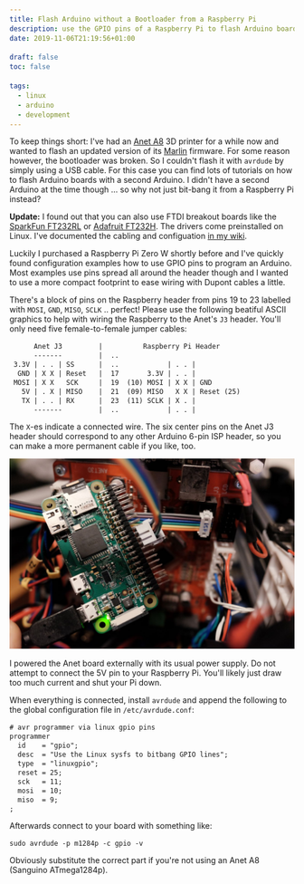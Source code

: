 ```yaml
---
title: Flash Arduino without a Bootloader from a Raspberry Pi
description: use the GPIO pins of a Raspberry Pi to flash Arduino boards without a bootloader
date: 2019-11-06T21:19:56+01:00

draft: false
toc: false

tags:
  - linux
  - arduino
  - development
---
```


To keep things short: I've had an [Anet A8](https://all3dp.com/1/anet-a8-3d-printer-review-diy-kit/)
3D printer for a while now and wanted to flash an updated version of its
[Marlin](https://github.com/MarlinFirmware/Marlin) firmware.
For some reason however, the bootloader was broken. So I couldn't flash it with
`avrdude` by simply using a USB cable. For this case you can find lots of
tutorials on how to flash Arduino boards with a second Arduino. I didn't have a
second Arduino at the time though ... so why not just bit-bang it from a Raspberry
Pi instead?

<!--more-->

**Update:** I found out that you can also use FTDI breakout boards like the
[SparkFun FT232RL][sparkfun] or [Adafruit FT232H][adafruit]. The drivers come
preinstalled on Linux. I've documented the cabling and configuation [in my wiki][wiki].

[sparkfun]: https://www.sparkfun.com/products/12731 "SparkFun USB to Serial Breakout - FT232RL"
[adafruit]: https://www.adafruit.com/product/2264 "Adafruit FT232H Breakout - General Purpose USB to GPIO+SPI+I2C"
[wiki]: https://ansemjo.github.io/wiki/tips/arduino.html "Arduino Tips - ansemjo's docs"

Luckily I purchased a Raspberry Pi Zero W shortly before and I've quickly found
configuration examples how to use GPIO pins to program an Arduino. Most examples
use pins spread all around the header though and I wanted to use a more compact
footprint to ease wiring with Dupont cables a little.

There's a block of pins on the Raspberry header from pins 19 to 23 labelled with
`MOSI`, `GND`, `MISO`, `SCLK` .. perfect! Please use the following beatiful ASCII
graphics to help with wiring the Raspberry to the Anet's `J3` header. You'll only
need five female-to-female jumper cables:

```
      Anet J3         |          Raspberry Pi Header
      -------         |  ..
 3.3V | . . | SS      |  ..            | . . |
  GND | X X | Reset   |  17       3.3V | . . |
 MOSI | X X   SCK     |  19  (10) MOSI | X X | GND
   5V | . X | MISO    |  21  (09) MISO   X X | Reset (25)
   TX | . . | RX      |  23  (11) SCLK | X . |
      -------         |  ..            | . . |
```

The `X`-es indicate a connected wire. The six center pins on the Anet J3 header
should correspond to any other Arduino 6-pin ISP header, so you can make a more
permanent cable if you like, too.

![](wiring.jpg)

I powered the Anet board externally with its usual power supply. Do not attempt
to connect the 5V pin to your Raspberry Pi. You'll likely just draw too much
current and shut your Pi down.

When everything is connected, install `avrdude` and append the following to the
global configuration file in `/etc/avrdude.conf`:

```
# avr programmer via linux gpio pins
programmer
  id    = "gpio";
  desc  = "Use the Linux sysfs to bitbang GPIO lines";
  type  = "linuxgpio";
  reset = 25;
  sck   = 11;
  mosi  = 10;
  miso  = 9;
;
```

Afterwards connect to your board with something like:

    sudo avrdude -p m1284p -c gpio -v

Obviously substitute the correct part if you're not using an Anet A8 (Sanguino
ATmega1284p).
